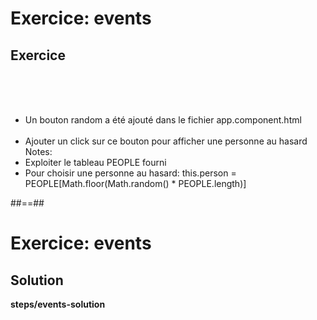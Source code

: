 <!-- .slide: class="exercice" -->
# Exercice: events
## Exercice
<br><br><br>

- Un bouton random a été ajouté dans le fichier app.component.html<br><br>
- Ajouter un click sur ce bouton pour afficher une personne au hasard
Notes:
- Exploiter le tableau PEOPLE fourni
- Pour choisir une personne au hasard:  this.person = PEOPLE[Math.floor(Math.random() * PEOPLE.length)]

##==##
<!-- .slide: class="exercice full-center" -->
# Exercice: events
## Solution
<b>steps/events-solution</b>
